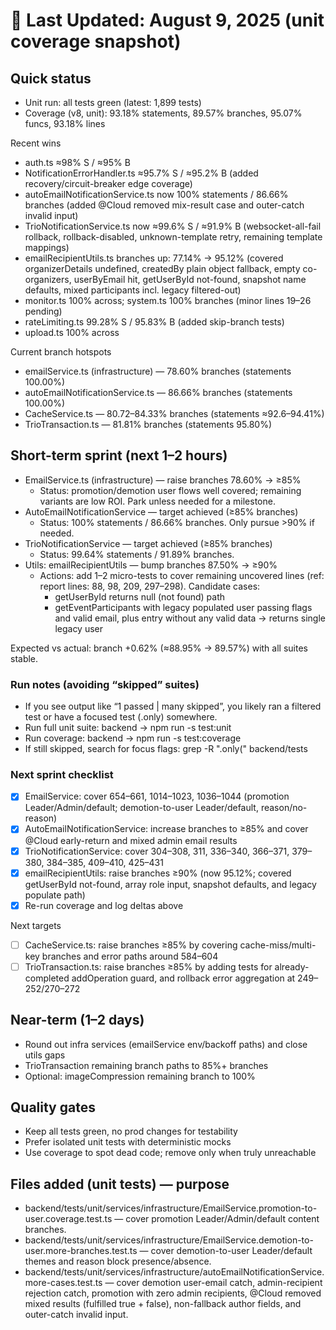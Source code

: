 # 🧪 Last Updated: August 9, 2025 (unit coverage snapshot)

## Quick status

- Unit run: all tests green (latest: 1,899 tests)
- Coverage (v8, unit): 93.18% statements, 89.57% branches, 95.07% funcs, 93.18% lines

Recent wins

- auth.ts ≈98% S / ≈95% B
- NotificationErrorHandler.ts ≈95.7% S / ≈95.2% B (added recovery/circuit-breaker edge coverage)
- autoEmailNotificationService.ts now 100% statements / 86.66% branches (added @Cloud removed mix-result case and outer-catch invalid input)
- TrioNotificationService.ts now ≈99.6% S / ≈91.9% B (websocket-all-fail rollback, rollback-disabled, unknown-template retry, remaining template mappings)
- emailRecipientUtils.ts branches up: 77.14% → 95.12% (covered organizerDetails undefined, createdBy plain object fallback, empty co-organizers, userByEmail hit, getUserById not-found, snapshot name defaults, mixed participants incl. legacy filtered-out)
- monitor.ts 100% across; system.ts 100% branches (minor lines 19–26 pending)
- rateLimiting.ts 99.28% S / 95.83% B (added skip-branch tests)
- upload.ts 100% across

Current branch hotspots

- emailService.ts (infrastructure) — 78.60% branches (statements 100.00%)
- autoEmailNotificationService.ts — 86.66% branches (statements 100.00%)
- CacheService.ts — 80.72–84.33% branches (statements ≈92.6–94.41%)
- TrioTransaction.ts — 81.81% branches (statements 95.80%)

## Short-term sprint (next 1–2 hours)

- EmailService.ts (infrastructure) — raise branches 78.60% → ≥85%
  - Status: promotion/demotion user flows well covered; remaining variants are low ROI. Park unless needed for a milestone.
- AutoEmailNotificationService — target achieved (≥85% branches)
  - Status: 100% statements / 86.66% branches. Only pursue >90% if needed.
- TrioNotificationService — target achieved (≥85% branches)
  - Status: 99.64% statements / 91.89% branches.
- Utils: emailRecipientUtils — bump branches 87.50% → ≥90%
  - Actions: add 1–2 micro-tests to cover remaining uncovered lines (ref: report lines: 88, 98, 209, 297–298). Candidate cases:
    - getUserById returns null (not found) path
    - getEventParticipants with legacy populated user passing flags and valid email, plus entry without any valid data → returns single legacy user

Expected vs actual: branch +0.62% (≈88.95% → 89.57%) with all suites stable.

### Run notes (avoiding “skipped” suites)

- If you see output like “1 passed | many skipped”, you likely ran a filtered test or have a focused test (.only) somewhere.
- Run full unit suite: backend → npm run -s test:unit
- Run coverage: backend → npm run -s test:coverage
- If still skipped, search for focus flags: grep -R "\.only(" backend/tests

### Next sprint checklist

- [x] EmailService: cover 654–661, 1014–1023, 1036–1044 (promotion Leader/Admin/default; demotion-to-user Leader/default, reason/no-reason)
- [x] AutoEmailNotificationService: increase branches to ≥85% and cover @Cloud early-return and mixed admin email results
- [x] TrioNotificationService: cover 304–308, 311, 336–340, 366–371, 379–380, 384–385, 409–410, 425–431
- [x] emailRecipientUtils: raise branches ≥90% (now 95.12%; covered getUserById not-found, array role input, snapshot defaults, and legacy populate path)
- [x] Re-run coverage and log deltas above

Next targets

- [ ] CacheService.ts: raise branches ≥85% by covering cache-miss/multi-key branches and error paths around 584–604
- [ ] TrioTransaction.ts: raise branches ≥85% by adding tests for already-completed addOperation guard, and rollback error aggregation at 249–252/270–272

## Near-term (1–2 days)

- Round out infra services (emailService env/backoff paths) and close utils gaps
- TrioTransaction remaining branch paths to 85%+ branches
- Optional: imageCompression remaining branch to 100%

## Quality gates

- Keep all tests green, no prod changes for testability
- Prefer isolated unit tests with deterministic mocks
- Use coverage to spot dead code; remove only when truly unreachable

## Files added (unit tests) — purpose

- backend/tests/unit/services/infrastructure/EmailService.promotion-to-user.coverage.test.ts — cover promotion Leader/Admin/default content branches.
- backend/tests/unit/services/infrastructure/EmailService.demotion-to-user.more-branches.test.ts — cover demotion-to-user Leader/default themes and reason block presence/absence.
- backend/tests/unit/services/infrastructure/autoEmailNotificationService.more-cases.test.ts — cover demotion user-email catch, admin-recipient rejection catch, promotion with zero admin recipients, @Cloud removed mixed results (fulfilled true + false), non-fallback author fields, and outer-catch invalid input.
